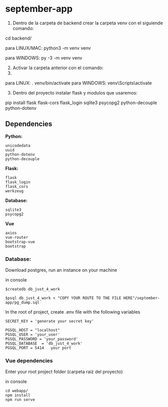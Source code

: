 # september-app
1) Dentro de la carpeta de backend crear la carpeta venv con el siguiende comando:

cd backend/ 

para LINUX/MAC: python3 -m venv venv

para WINDOWS: py -3 -m venv venv

2) Activar la carpeta anterior con el comando:
3) 
para LINUX: . venv/bin/activate
para WINDOWS: venv\Scripts\activate

3) Dentro del proyecto instalar flask y modulos que usaremos:

pip install flask flask-cors flask_login sqlite3 psycopg2 python-decouple python-dotenv


Dependencies
------------

**Python:**

    unicodedata
    uuid
    python-dotenv
    python-decouple


**Flask:**

    flask
    flask_login
    flask_cors
    werkzeug

**Database:**

    sqlite3
    psycopg2

**Vue**

    axios
    vue-router
    bootstrap-vue
    bootstrap



<h3>Database:</h3>

Download postgres, run an instance on your machine

in console

    $createdb db_just_4_work 

    $psql db_just_4_work < "COPY YOUR ROUTE TO THE FILE HERE"/september-app/pg_dump.sql

    


In the root of project, create .env file with the following variables

    SECRET_KEY = 'generate your secret key'

    PGSQL_HOST = "localhost"
    PGSQL_USER = 'your_user'
    PGSQL_PASSWORD = 'your_password'
    PGSQL_DATABASE  = 'db_just_4_work'
    PGSQL_PORT = 5414   your port

<h3>Vue dependencies</h3>

Enter your root project folder  (carpeta raíz del proyecto)


in console 

    cd webapp/ 
    npm install 
    npm run serve